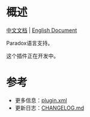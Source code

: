 # 概述

[中文文档](README.md) | [English Document](README_en.md)

Paradox语言支持。

这个插件正在开发中。

# 参考

* 更多信息：[plugin.xml](src/main/resources/META-INF/plugin.xml)
* 更新日志：[CHANGELOG.md](CHANGELOG.md)
